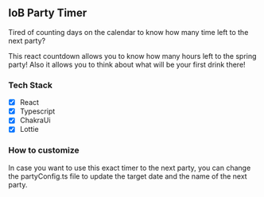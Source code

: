 ## IoB Party Timer

Tired of counting days on the calendar to know how many time left to the next party?

This react countdown allows you to know how many hours left to the spring party! Also it allows you to think about what will be your first drink there!

### Tech Stack

- [x] React
- [x] Typescript
- [x] ChakraUi
- [x] Lottie

### How to customize

In case you want to use this exact timer to the next party, you can change the partyConfig.ts file to update the target date and the name of the next party.
